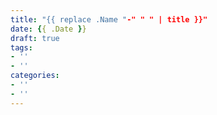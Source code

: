 ```yaml
---
title: "{{ replace .Name "-" " " | title }}"
date: {{ .Date }}
draft: true
tags:
- ''
- ''
categories:
- ''
- ''
---
```

